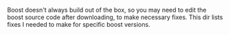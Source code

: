 Boost doesn't always build out of the box, so you may need to edit the boost source code after downloading, to make necessary fixes.
This dir lists fixes I needed to make for specific boost versions.